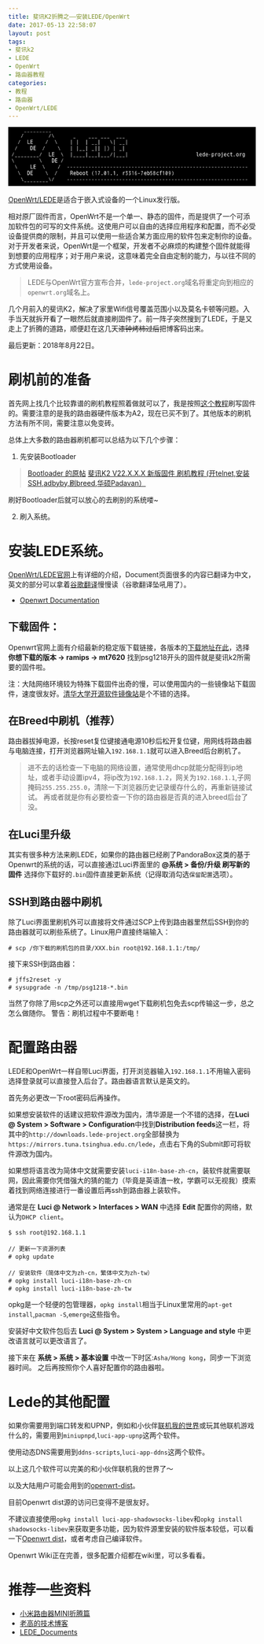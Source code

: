 ```yaml
---
title: 斐讯K2折腾之——安装LEDE/OpenWrt
date: 2017-05-13 22:58:07
layout: post
tags:
- 斐讯k2
- LEDE
- OpenWrt
- 路由器教程
categories:
- 教程
- 路由器
- OpenWrt/LEDE
---
```

![LEDE (OpenWrt)](images/lede.jpg)
<!--more-->

[OpenWrt/LEDE](https://openwrt.org)是适合于嵌入式设备的一个Linux发行版。

相对原厂固件而言，OpenWrt不是一个单一、静态的固件，而是提供了一个可添加软件包的可写的文件系统。这使用户可以自由的选择应用程序和配置，而不必受设备提供商的限制，并且可以使用一些适合某方面应用的软件包来定制你的设备。对于开发者来说，OpenWrt是一个框架，开发者不必麻烦的构建整个固件就能得到想要的应用程序；对于用户来说，这意味着完全自由定制的能力，与以往不同的方式使用设备。

> LEDE与OpenWrt官方宣布合并，`lede-project.org`域名将重定向到相应的`openwrt.org`域名上。

几个月前入的斐讯K2，解决了家里Wifi信号覆盖范围小以及莫名卡顿等问题。入手当天就拆开看了一眼然后就直接刷固件了。前一阵子突然搜到了LEDE，于是又走上了折腾的道路，顺便赶在这几天~~漆钟烤柿过后~~把博客码出来。

<div class="alert-green">最后更新：2018年8月22日。</div>

# 刷机前的准备

首先网上找几个比较靠谱的刷机教程照着做就可以了，我是按照[这个教程](https://blog.phpgao.com/phicomm_k2.html)刷写固件的。需要注意的是我的路由器硬件版本为A2，现在已买不到了。其他版本的刷机方法有所不同，需要注意以免变砖。

总体上大多数的路由器刷机都可以总结为以下几个步骤：

1. 先安装Bootloader
> [Bootloader 的原帖](http://www.right.com.cn/forum/thread-161906-1-1.html)
> [斐讯K2 V22.X.X.X 新版固件 刷机教程 (开telnet,安装SSH,adbyby,刷breed,华硕Padavan）](http://www.right.com.cn/forum/thread-191833-1-1.html)

刷好Bootloader后就可以放心的去刷别的系统喽~

2. 刷入系统。

# 安装LEDE系统。

[OpenWrt/LEDE官网](https://openwrt.org)上有详细的介绍，Document页面很多的内容已翻译为中文，英文的部分可以拿着[谷歌翻译](https://translate.google.cn)慢慢读（谷歌翻译坠吼用了）。

* [Openwrt Documentation](https://openwrt.org/zh/docs/start)

## 下载固件：

Openwrt官网上面有介绍最新的稳定版下载链接，各版本的[下载地址在此](https://downloads.openwrt.org/releases/)，选择 **你想下载的版本 -> ramips -> mt7620** 找到psg1218开头的固件就是斐讯k2所需要的固件啦。

注：大陆网络环境较为特殊下载固件出奇的慢，可以使用国内的一些镜像站下载固件，速度很友好。[清华大学开源软件镜像站](https://mirrors.tuna.tsinghua.edu.cn/lede/)是个不错的选择。

## 在Breed中刷机（推荐）

路由器拔掉电源，长按reset复位键接通电源10秒后松开复位键，用网线将路由器与电脑连接，打开浏览器网址输入`192.168.1.1`就可以进入Breed后台刷机了。

> 进不去的话检查一下电脑的网络设置，通常使用dhcp就能分配得到ip地址，或者手动设置ipv4，将ip改为`192.168.1.2`，网关为`192.168.1.1`,子网掩码`255.255.255.0`，清除一下浏览器历史记录缓存什么的，再重新链接试试。
> 再或者就是你有必要检查一下你的路由器是否真的进入breed后台了没。

## 在Luci里升级

其实有很多种方法来刷LEDE，如果你的路由器已经刷了PandoraBox这类的基于Openwrt的系统的话，可以直接通过Luci界面里的 **@系统 > 备份/升级 刷写新的固件**
选择你下载好的`.bin`固件直接更新系统（记得取消勾选`保留配置`选项）。

## SSH到路由器中刷机

除了Luci界面里刷机外可以直接将文件通过SCP上传到路由器里然后SSH到你的路由器就可以刷些系统了。Linux用户直接终端输入：
```
# scp /你下载的刷机包的目录/XXX.bin root@192.168.1.1:/tmp/
```
接下来SSH到路由器：
```
# jffs2reset -y
# sysupgrade -n /tmp/psg1218-*.bin
```
当然了你除了用scp之外还可以直接用wget下载刷机包免去scp传输这一步，总之怎么做随你。
警告：刷机过程中不要断电！

# 配置路由器

LEDE和OpenWrt一样自带Luci界面，打开浏览器输入`192.168.1.1`不用输入密码选择登录就可以直接登入后台了。路由器语言默认是英文的。

首先务必更改一下root密码后再操作。

如果想安装软件的话建议把软件源改为国内，清华源是一个不错的选择，在**Luci @ System > Software > Configuration**中找到**Distribution feeds**这一栏，将其中的`http://downloads.lede-project.org`全部替换为`https://mirrors.tuna.tsinghua.edu.cn/lede`，点击右下角的Submit即可将软件源改为国内。

如果想将语言改为简体中文就需要安装`luci-i18n-base-zh-cn`，装软件就需要联网，因此需要你凭借强大的猜的能力（毕竟是英语渣一枚，学霸可以无视我）摸索着找到网络连接进行一番设置后再ssh到路由器上装软件。

通常是在 **Luci @ Network > Interfaces > WAN** 中选择 **Edit** 配置你的网络，默认为`DHCP client`。

```
$ ssh root@192.168.1.1

// 更新一下资源列表
# opkg update

// 安装软件（简体中文为zh-cn，繁体中文为zh-tw）
# opkg install luci-i18n-base-zh-cn
# opkg install luci-i18n-base-zh-tw
```
opkg是一个轻便的包管理器，`opkg install`相当于Linux里常用的`apt-get install`,`pacman -S`,`emerge`这些指令。

安装好中文软件包后去 **Luci @ System > System > Language and style** 中更改语言就可以更改语言了。

接下来在 **系统 > 系统 > 基本设置** 中改一下时区:`Asha/Hong kong`，同步一下浏览器时间。
之后再按照你个人喜好配置你的路由器啦。

# Lede的其他配置

如果你需要用到端口转发和UPNP，例如和小伙伴[联机我的世界](http://blog.starry-s.xyz/2016/11/25/raspbettypi-mc-server/)或玩其他联机游戏什么的，需要用到`miniupnpd`,`luci-app-upnp`这两个软件。

使用动态DNS需要用到`ddns-scripts`,`luci-app-ddns`这两个软件。

以上这几个软件可以完美的和小伙伴联机我的世界了～

以及大陆用户可能会用到的[openwrt-dist](http://openwrt-dist.sourceforge.net/)。

目前Openwrt dist源的访问已变得不是很友好。

不建议直接使用`opkg install luci-app-shadowsocks-libev`和`opkg install shadowsocks-libev`来获取更多功能，因为软件源里安装的软件版本较低，可以看一下[Openwrt dist](http://openwrt-dist.sourceforge.net/)，或者考虑自己编译软件。

Openwrt Wiki正在完善，很多配置介绍都在wiki里，可以多看看。

# 推荐一些资料

* [小米路由器MINI折腾篇](http://blog.starry-s.xyz/2016/09/28/xiaomi-mini-fan-1/)
* [老高的技术博客](https://blog.phpgao.com/xiaomi_router.html)
* [LEDE_Documents](https://lede-project.org/zh/docs/start)
